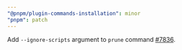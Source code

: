 ```yaml
---
"@pnpm/plugin-commands-installation": minor
"pnpm": patch
---
```


Add `--ignore-scripts` argument to `prune` command [#7836](https://github.com/pnpm/pnpm/pull/7836).
